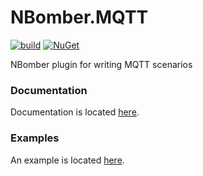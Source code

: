 # NBomber.MQTT

[![build](https://github.com/PragmaticFlow/NBomber.MQTT/actions/workflows/build.yml/badge.svg)](https://github.com/PragmaticFlow/NBomber.MQTT/actions/workflows/build.yml)
[![NuGet](https://img.shields.io/nuget/v/NBomber.MQTT.svg)](https://www.nuget.org/packages/NBomber.MQTT/)



NBomber plugin for writing MQTT scenarios

### Documentation
Documentation is located [here](https://nbomber.com/docs/protocols/mqtt).

### Examples
An example is located [here](https://github.com/PragmaticFlow/NBomber/tree/dev/examples/Demo/MQTT).
